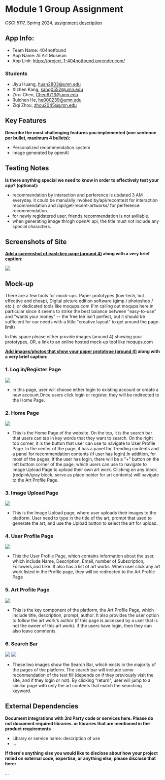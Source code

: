 # Module 1 Group Assignment

CSCI 5117, Spring 2024, [assignment description](https://canvas.umn.edu/courses/413159/pages/project-1)

## App Info:

* Team Name: 404notfound
* App Name: AI Art Museum
* App Link: <https://project-1-404notfound.onrender.com/>

### Students

* Jiyu Huang, huan2803@umn.edu
* Xizhen Kang, kang0552@umn.edu
* Zirui Chen, Chen6713@umn.edu
* Ruichen He, he000239@umn.edu
* Ziqi Zhou, zhou2045@umn.edu

## Key Features

**Describe the most challenging features you implemented
(one sentence per bullet, maximum 4 bullets):**

* Personalized recommendation system
* image generated by openAI


## Testing Notes

**Is there anything special we need to know in order to effectively test your app? (optional):**

* recommendation by interaction and perference is updated 3 AM everyday. it could be manulally invoked by/api/recomtest for interaction recommendation and /api/get-recent-artworks/ for perference recommendation.
* for newly regidstered user, friends recommendation is not aviliable.
* when generating image throgh openAI api, the title must not include any special characters. 


## Screenshots of Site

**[Add a screenshot of each key page (around 4)](https://stackoverflow.com/questions/10189356/how-to-add-screenshot-to-readmes-in-github-repository)
along with a very brief caption:**

![](https://media.giphy.com/media/o0vwzuFwCGAFO/giphy.gif)


## Mock-up 

There are a few tools for mock-ups. Paper prototypes (low-tech, but effective and cheap), Digital picture edition software (gimp / photoshop / etc.), or dedicated tools like moqups.com (I'm calling out moqups here in particular since it seems to strike the best balance between "easy-to-use" and "wants your money" -- the free teir isn't perfect, but it should be sufficient for our needs with a little "creative layout" to get around the page-limit)

In this space please either provide images (around 4) showing your prototypes, OR, a link to an online hosted mock-up tool like moqups.com

**[Add images/photos that show your paper prototype (around 4)](https://stackoverflow.com/questions/10189356/how-to-add-screenshot-to-readmes-in-github-repository) along with a very brief caption:**
### 1. Log in/Register Page
![](https://github.com/csci5117s24/project-1-404notfound/blob/main/mock/RegisterPagelogin.png)
- In this page, user will choose either login to existing account or create a new account.Once users click login or register, they will be redirected to the Home Page.
### 2. Home Page
![](https://github.com/csci5117s24/project-1-404notfound/blob/main/mock/homepage.png)
- This is the Home Page of the website. On the top, it is the search bar that users can tap in key words that they want to search. On the right top corner, it is the button that user can use to navigate to User Profile Page. In the center of the page, it has a panel for Trending contents and a panel for recommendation contents (if user has login).In addition, for most of the pages, if the user has login, there will be a "+" button on the left bottom corner of the page, which users can use to navigate to Image Upload Page to upload their own art work. Clicking on any block (redpink/gray block, serve as place holder for art contents) will navigate to the Art Profile Page.
### 3. Image Upload Page
![](https://github.com/csci5117s24/project-1-404notfound/blob/main/mock/image_upload.png)
- This is the Image Upload page, where user uploads their images to the platform. User need to type in the title of the art, prompt that used to generate the art, and use the Upload button to select the art for upload.
### 4. User Profile Page
![](https://github.com/csci5117s24/project-1-404notfound/blob/main/mock/user_prof_page.png)
- This the User Profile Page, which contains information about the user, which include Name, Description, Email, number of Subscription, Followers,and Like. It also has a list of art works. When user click any art work listed in the Profile page, they will be redirected to the Art Profile Page
### 5. Art Profile Page
![](https://github.com/csci5117s24/project-1-404notfound/blob/main/mock/profile.png)
- This is the key component of the platform, the Art Profile Page, which include title, description, prompt, author. It also provides the user option to follow the art work's author (if this page is accessed by a user that is not the owner of this art work). If the users have login, then they can also leave comments.
### 6. Search Bar
![](https://github.com/csci5117s24/project-1-404notfound/blob/main/mock/search_with_login.png)
![](https://github.com/csci5117s24/project-1-404notfound/blob/main/mock/search_without_login.png)
- These two images show the Search Bar, which exists in the majority of the pages of the platform. The search bar will include some reconmendation of the text fill (depends on if they previously visit the site, and if they login or not). By clicking "return", user will jump to a similar page with only the art contents that match the searching keyword.




## External Dependencies

**Document integrations with 3rd Party code or services here.
Please do not document required libraries. or libraries that are mentioned in the product requirements**

* Library or service name: description of use
* ...

**If there's anything else you would like to disclose about how your project
relied on external code, expertise, or anything else, please disclose that
here:**

...
